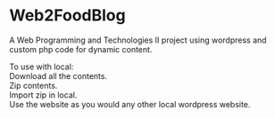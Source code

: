 # Web2FoodBlog
A Web Programming and Technologies II project using wordpress and custom php code for dynamic content.  
  
To use with local:  
Download all the contents.  
Zip contents.  
Import zip in local.  
Use the website as you would any other local wordpress website.  
